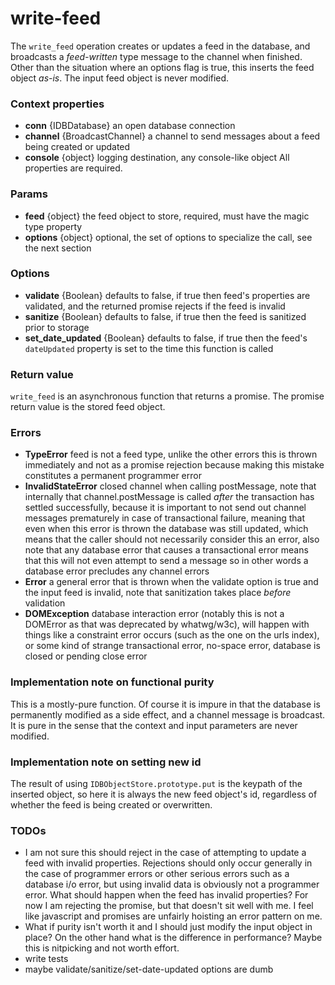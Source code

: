 # write-feed
The `write_feed` operation creates or updates a feed in the database, and broadcasts a *feed-written* type message to the channel when finished. Other than the situation where an options flag is true, this inserts the feed object *as-is*. The input feed object is never modified.

### Context properties
* **conn** {IDBDatabase} an open database connection
* **channel** {BroadcastChannel} a channel to send messages about a feed being created or updated
* **console** {object} logging destination, any console-like object
All properties are required.

### Params
* **feed** {object} the feed object to store, required, must have the magic type property
* **options** {object} optional, the set of options to specialize the call, see the next section

### Options
* **validate** {Boolean} defaults to false, if true then feed's properties are validated, and the returned promise rejects if the feed is invalid
* **sanitize** {Boolean} defaults to false, if true then the feed is sanitized prior to storage
* **set_date_updated** {Boolean} defaults to false, if true then the feed's `dateUpdated` property is set to the time this function is called

### Return value
`write_feed` is an asynchronous function that returns a promise. The promise return value is the stored feed object.

### Errors
* **TypeError** feed is not a feed type, unlike the other errors this is thrown immediately and not as a promise rejection because making this mistake constitutes a permanent programmer error
* **InvalidStateError** closed channel when calling postMessage, note that internally that channel.postMessage is called *after* the transaction has settled successfully, because it is important to not send out channel messages prematurely in case of transactional failure, meaning that even when this error is thrown the database was still updated, which means that the caller should not necessarily consider this an error, also note that any database error that causes a transactional error means that this will not even attempt to send a message so in other words a database error precludes any channel errors
* **Error** a general error that is thrown when the validate option is true and the input feed is invalid, note that sanitization takes place *before* validation
* **DOMException** database interaction error (notably this is not a DOMError as that was deprecated by whatwg/w3c), will happen with things like a constraint error occurs (such as the one on the urls index), or some kind of strange transactional error, no-space error, database is closed or pending close error

### Implementation note on functional purity
This is a mostly-pure function. Of course it is impure in that the database is permanently modified as a side effect, and a channel message is broadcast. It is pure in the sense that the context and input parameters are never modified.

### Implementation note on setting new id
The result of using `IDBObjectStore.prototype.put` is the keypath of the inserted object,
so here it is always the new feed object's id, regardless of whether the feed is being created or overwritten.

### TODOs
* I am not sure this should reject in the case of attempting to update a feed with invalid properties. Rejections should only occur generally in the case of programmer errors or other serious errors such as a database i/o error, but using invalid data is obviously not a programmer error. What should happen when the feed has invalid properties? For now I am rejecting the promise, but that doesn't sit well with me. I feel like javascript and promises are unfairly hoisting an error pattern on me.
* What if purity isn't worth it and I should just modify the input object in place? On the other hand what is the difference in performance? Maybe this is nitpicking and not worth effort.
* write tests
* maybe validate/sanitize/set-date-updated options are dumb
